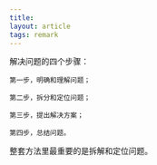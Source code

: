 ```yaml
---
title:
layout: article
tags: remark
---
```


解决问题的四个步骤：

    第一步，明确和理解问题；

    第二步，拆分和定位问题；

    第三步，提出解决方案；

    第四步，总结问题。

整套方法里最重要的是拆解和定位问题。
